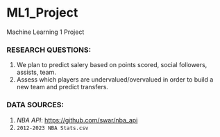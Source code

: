 # ML1_Project
Machine Learning 1 Project

### **RESEARCH QUESTIONS:**
1. We plan to predict salery based on points scored, social followers, assists, team. 
2. Assess which players are undervalued/overvalued in order to build a new team and predict transfers.  

### **DATA SOURCES:**
1. *NBA API*: https://github.com/swar/nba_api
2. `2012-2023 NBA Stats.csv`
